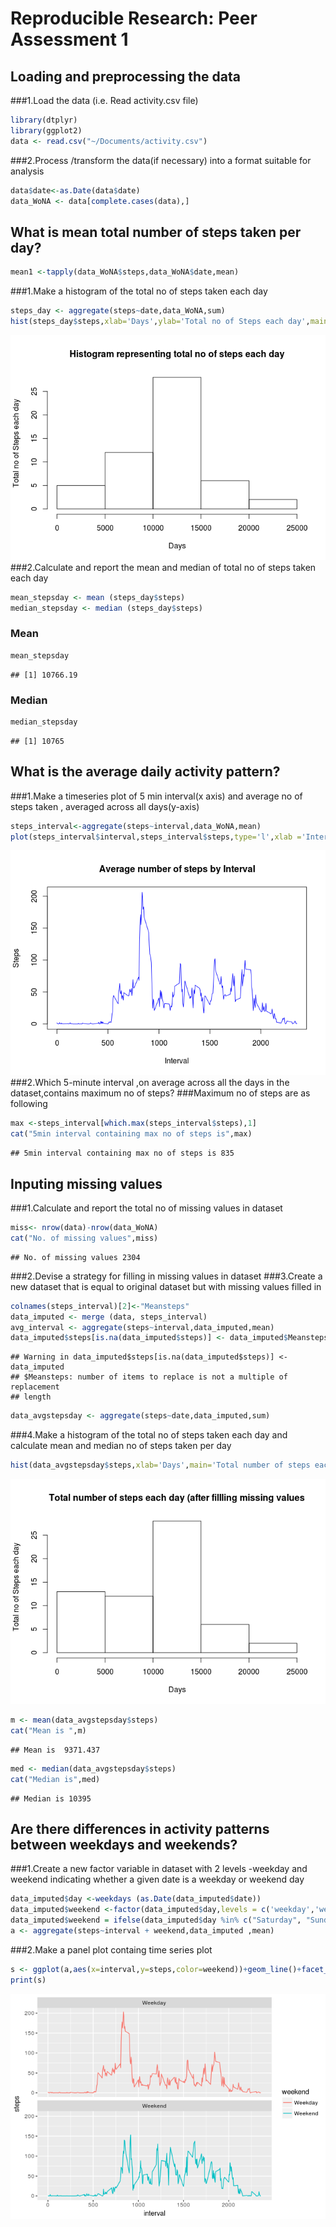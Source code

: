 # Reproducible Research: Peer Assessment 1


## Loading and preprocessing the data

###1.Load the data (i.e. Read activity.csv file)

```r
library(dtplyr)
library(ggplot2)
data <- read.csv("~/Documents/activity.csv")
```
###2.Process /transform the data(if necessary) into a format suitable for analysis

```r
data$date<-as.Date(data$date)
data_WoNA <- data[complete.cases(data),]
```
## What is mean total number of steps taken per day?

```r
mean1 <-tapply(data_WoNA$steps,data_WoNA$date,mean)
```
###1.Make a histogram of the total no of steps taken each day

```r
steps_day <- aggregate(steps~date,data_WoNA,sum)
hist(steps_day$steps,xlab='Days',ylab='Total no of Steps each day',main='Histogram representing total no of steps each day')
```

![](PA1_template_files/figure-html/unnamed-chunk-4-1.png)<!-- -->
###2.Calculate and report the mean and median of total no of steps taken each day

```r
mean_stepsday <- mean (steps_day$steps)
median_stepsday <- median (steps_day$steps)
```
### Mean 

```r
mean_stepsday
```

```
## [1] 10766.19
```
### Median

```r
median_stepsday
```

```
## [1] 10765
```
## What is the average daily activity pattern?

###1.Make a timeseries plot of 5 min interval(x axis) and average no of steps taken , averaged across all days(y-axis)

```r
steps_interval<-aggregate(steps~interval,data_WoNA,mean)
plot(steps_interval$interval,steps_interval$steps,type='l',xlab ='Interval',ylab='Steps',col='blue',main='Average number of steps by Interval')
```

![](PA1_template_files/figure-html/unnamed-chunk-8-1.png)<!-- -->
###2.Which 5-minute interval ,on average across all the days in the dataset,contains maximum no of steps?
###Maximum no of steps are as following

```r
max <-steps_interval[which.max(steps_interval$steps),1]
cat("5min interval containing max no of steps is",max)
```

```
## 5min interval containing max no of steps is 835
```
## Inputing missing values

###1.Calculate and report the total no of missing values in dataset

```r
miss<- nrow(data)-nrow(data_WoNA)
cat("No. of missing values",miss)
```

```
## No. of missing values 2304
```
###2.Devise a strategy for filling in missing values in dataset
###3.Create a new dataset that is equal to original dataset but with missing values filled in

```r
colnames(steps_interval)[2]<-"Meansteps"
data_imputed <- merge (data, steps_interval)
avg_interval <- aggregate(steps~interval,data_imputed,mean)
data_imputed$steps[is.na(data_imputed$steps)] <- data_imputed$Meansteps
```

```
## Warning in data_imputed$steps[is.na(data_imputed$steps)] <- data_imputed
## $Meansteps: number of items to replace is not a multiple of replacement
## length
```

```r
data_avgstepsday <- aggregate(steps~date,data_imputed,sum)
```
###4.Make a histogram of the total no of steps taken each day and calculate mean and median no of steps taken per day

```r
hist(data_avgstepsday$steps,xlab='Days',main='Total number of steps each day (after fillling missing values',ylab='Total no of Steps each day')
```

![](PA1_template_files/figure-html/unnamed-chunk-12-1.png)<!-- -->

```r
m <- mean(data_avgstepsday$steps)
cat("Mean is ",m)
```

```
## Mean is  9371.437
```

```r
med <- median(data_avgstepsday$steps)
cat("Median is",med)
```

```
## Median is 10395
```
## Are there differences in activity patterns between weekdays and weekends?
###1.Create a new factor variable in dataset with 2 levels -weekday and weekend indicating whether a given date is a weekday or weekend day

```r
data_imputed$day <-weekdays (as.Date(data_imputed$date))
data_imputed$weekend <-factor(data_imputed$day,levels = c('weekday','weekend'))
data_imputed$weekend = ifelse(data_imputed$day %in% c("Saturday", "Sunday"), "Weekend", "Weekday")
a <- aggregate(steps~interval + weekend,data_imputed ,mean)
```
###2.Make a panel plot containg time series plot

```r
s <- ggplot(a,aes(x=interval,y=steps,color=weekend))+geom_line()+facet_wrap(~weekend,ncol=1,nrow=2)
print(s)
```

![](PA1_template_files/figure-html/unnamed-chunk-14-1.png)<!-- -->
